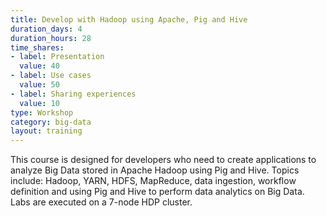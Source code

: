 ```yaml
---
title: Develop with Hadoop using Apache, Pig and Hive
duration_days: 4
duration_hours: 28
time_shares:
- label: Presentation
  value: 40
- label: Use cases
  value: 50
- label: Sharing experiences
  value: 10
type: Workshop
category: big-data
layout: training
---
```


This course is designed for developers who need to create applications to analyze Big Data stored in Apache Hadoop using Pig and Hive. Topics include: Hadoop, YARN, HDFS, MapReduce, data ingestion, workflow definition and using Pig and Hive to perform data analytics on Big Data. Labs are executed on a 7-node HDP cluster.
